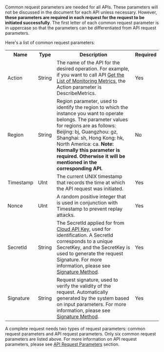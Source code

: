 Common request parameters are needed for all APIs. These parameters will not be discussed in the document for each API unless necessary. However, **these parameters are required in each request for the request to be initiated successfully**. The first letter of each common request parameter is in uppercase so that the parameters can be differentiated from API request parameters.

Here's a list of common request parameters:

<table class="t">
<tbody><tr>
<th> <b>Name</b>
</th><th> <b>Type</b>
</th><th> <b>Description</b>
</th><th width="50"> <b>Required</b>
</th></tr>
<tr>
<td> Action
</td><td> String
</td><td> The name of the API for the desired operation. For example, if you want to call API <a href="https://intl.cloud.tencent.com/document/api/248/7630" title="Get the List of Monitoring Metrics">Get the List of Monitoring Metrics</a>, the Action parameter is DescribeMetrics.
</td><td> Yes
</td></tr>
<tr>
<td> Region
</td><td> String
</td><td> Region parameter, used to identify the region to which the instance you want to operate belongs. The parameter values for regions are as follows: <br>Beijing: bj, Guangzhou: gz, Shanghai: sh, Hong Kong: hk, North America: ca. <B>Note: Normally this parameter is required. Otherwise it will be mentioned in the corresponding API.</B>
</td><td> No
</td></tr>
<tr>
<td> Timestamp
</td><td> UInt
</td><td> The current UNIX timestamp that records the time at which the API request was initiated.
</td><td> Yes
</td></tr>
<tr>
<td> Nonce
</td><td> UInt
</td><td> A random positive integer that is used in conjunction with Timestamp to prevent replay attacks.
</td><td> Yes
</td></tr>
<tr>
<td> SecretId
</td><td> String
</td><td> The SecretId applied for from <a href="https://console.cloud.tencent.com/capi">Cloud API Key</a>, used for identification. A SecretId corresponds to a unique SecretKey, and the SecretKey is used to generate the request Signature. For more information, please see <a href="/doc/api/405/签名方法" title="Signature Method">Signature Method</a>.
</td><td> Yes
</td></tr>
<tr>
<td> Signature
</td><td> String
</td><td> Request signature, used to verify the validity of the request. Automatically generated by the system based on input parameters. For more information, please see <a href="/doc/api/405/签名方法" title="Signature Method">Signature Method</a>.
</td><td> Yes
</td></tr></tbody></table>



A complete request needs two types of request parameters: common request parameters and API request parameters. Only six common request parameters are listed above. For more information on API request parameters, please see <a href="/doc/api/405/接口请求参数" title="API Request Parameters">API Request Parameters</a> section.

